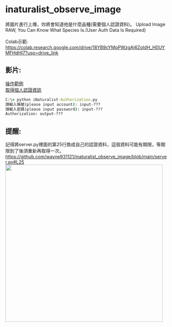 # inaturalist_observe_image
將圖片進行上傳，你將會知道他是什麼品種(需要個人認證資料)。 Upload Image RAW, You Can Know What Species Is.(User Auth Data Is Required)<br><br>
Colab示範:<br>https://colab.research.google.com/drive/18YB9cYMpPWzgAj6ZoIdH_H0UYMFHdHl7?usp=drive_link

## 影片:<br>
[操作範例](https://drive.google.com/file/d/1HNQ4vhQ4oRoXTUrX3vZus1_WxbURRUAS/view?usp=sharing) <br>
[取得個人認證資訊](https://drive.google.com/file/d/1wO8a6X6ZAdeABOSLM298VO0HGr9LFNoo/view?usp=sharing)
```cmd
C:\> python iNaturalist-Authorization.py
請輸入帳號(please input account): input-???
請輸入密碼(please input password): input-???
Authorization: output-???
```

## 提醒:<br>
記得將server.py裡面的第25行換成自己的認證資料，這個資料可能有期限，等期限到了後須重新再取得一次。<br>
https://github.com/wayne931121/inaturalist_observe_image/blob/main/server.py#L25 <br>
<img src="https://github.com/wayne931121/inaturalist_observe_image/assets/75261164/f0f7eb4a-51d4-4de4-af62-7a41bd2f44c6" width=490>
